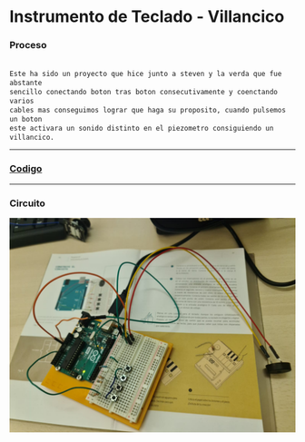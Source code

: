 # Instrumento de Teclado - Villancico

### Proceso

```

Este ha sido un proyecto que hice junto a steven y la verda que fue abstante 
sencillo conectando boton tras boton consecutivamente y coenctando varios 
cables mas conseguimos lograr que haga su proposito, cuando pulsemos un boton 
este activara un sonido distinto en el piezometro consiguiendo un villancico.

```

---

### [Codigo](https://github.com/Baultek/Arduino/blob/main/imagenes%20arduino/instrumento%20de%20teclado.ino)

---

### Circuito

![](https://github.com/Baultek/Arduino/blob/main/imagenes%20arduino/WhatsApp%20Image%202022-02-02%20at%2013.32.16.jpeg?raw=true)
